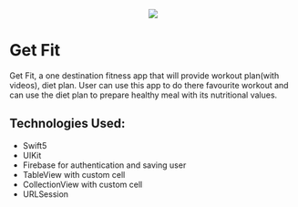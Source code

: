 
<p align="center">
 <img src="[http://some_place.com/image.png](https://github.com/sandeepsahanicodes/GetFit/blob/main/Get%20Fit/Assets.xcassets/AppIcon.appiconset/Icon-60%403x.png)" />
</p>

# Get Fit

Get Fit, a one destination fitness app that will provide workout plan(with videos), diet plan. User can use this app to do there favourite workout and can use the diet plan to prepare healthy meal with its nutritional values.


## Technologies Used:

- Swift5
- UIKit
- Firebase for authentication and saving user
- TableView with custom cell
- CollectionView with custom cell
- URLSession
